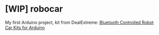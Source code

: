 # [WIP] robocar

My first Arduino project, kit from DealExtreme: [Bluetooth Controlled Robot Car Kits for Arduino](http://www.dx.com/p/arduino-compatible-bluetooth-controlled-robot-car-kits-146418)

